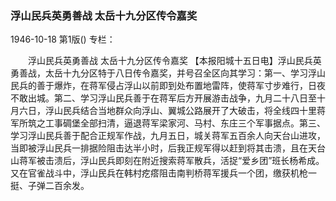 ### 浮山民兵英勇善战  太岳十九分区传令嘉奖

1946-10-18
第1版()
专栏：

　　浮山民兵英勇善战
    太岳十九分区传令嘉奖
    【本报阳城十五日电】浮山民兵英勇善战，太岳十九分区特于八日传令嘉奖，并号召全区向其学习：第一、学习浮山民兵的善于爆炸，在蒋军侵占浮山以前即到处布置地雷阵，使蒋军寸步难行，日夜不敢出城。第二、学习浮山民兵善于在蒋军后方开展游击战争，九月二十八日至十月六日，浮山民兵结合当地群众向浮山、翼城公路展开了大破击，将全线四十里蒋军所筑之工事碉堡全部扫清，逼退蒋军梁家河、马村、东庄三个军事据点。第三、学习浮山民兵善于配合正规军作战，九月五日，城关蒋军五百余人向天台山进攻，当即被浮山民兵一排据险阻击达半小时，后我正规军得以赶到将其击溃，且在天台山蒋军被击溃后，浮山民兵即刻在附近搜索蒋军散兵，活捉“爱乡团”班长杨希成。又在官雀战斗中，浮山民兵在韩村疙瘩阻击南判桥蒋军援兵一个团，缴获机枪一挺、子弹二百余发。
